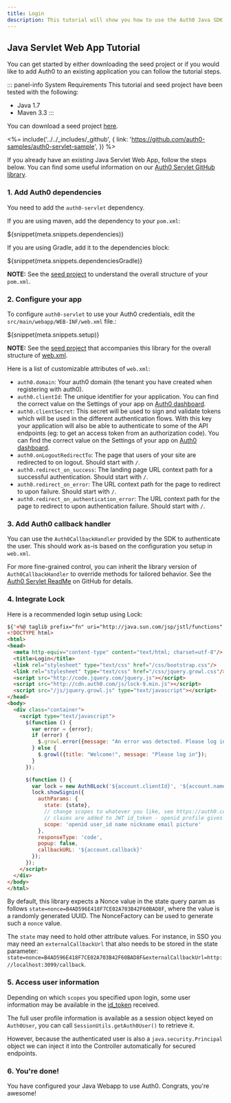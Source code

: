 ```yaml
---
title: Login
description: This tutorial will show you how to use the Auth0 Java SDK to add authentication and authorization to your web app.
---
```


## Java Servlet Web App Tutorial

You can get started by either downloading the seed project or if you would like to add Auth0 to an existing application you can follow the tutorial steps.

::: panel-info System Requirements
This tutorial and seed project have been tested with the following:

* Java 1.7
* Maven 3.3
:::

You can download a seed project [here](https://github.com/auth0-samples/auth0-servlet-sample).

<%= include('../../_includes/_github', {
link: 'https://github.com/auth0-samples/auth0-servlet-sample',
}) %>

If you already have an existing Java Servlet Web App, follow the steps below. You can find some useful information on our [Auth0 Servlet GitHub library](https://github.com/auth0/auth0-servlet).

### 1. Add Auth0 dependencies

You need to add the `auth0-servlet` dependency.

If you are using maven, add the dependency to your `pom.xml`:

${snippet(meta.snippets.dependencies)}

If you are using Gradle, add it to the dependencies block:

${snippet(meta.snippets.dependenciesGradle)}

__NOTE:__ See the [seed project](https://github.com/auth0-samples/auth0-servlet-sample) to understand the overall structure of your `pom.xml`.

### 2. Configure your app

To configure `auth0-servlet` to use your Auth0 credentials, edit the `src/main/webapp/WEB-INF/web.xml` file.:

${snippet(meta.snippets.setup)}

__NOTE:__ See the [seed project](https://github.com/auth0-samples/auth0-servlet-sample) that accompanies this library for the overall structure of [web.xml](https://github.com/auth0-samples/auth0-servlet-sample/blob/master/src/main/webapp/WEB-INF/web.xml).

Here is a list of customizable attributes of `web.xml`:

- `auth0.domain`: Your auth0 domain (the tenant you have created when registering with auth0).
- `auth0.clientId`: The unique identifier for your application. You can find the correct value on the Settings of your app on [Auth0 dashboard](${uiURL}).
- `auth0.clientSecret`: This secret will be used to sign and validate tokens which will be used in the different authentication flows. With this key your application will also be able to authenticate to some of the API endpoints (eg: to get an access token from an authorization code). You can find the correct value on the Settings of your app on [Auth0 dashboard](${uiURL}).
- `auth0.onLogoutRedirectTo`: The page that users of your site are redirected to on logout. Should start with `/`.
- `auth0.redirect_on_success`: The landing page URL context path for a successful authentication. Should start with `/`.
- `auth0.redirect_on_error`: The URL context path for the page to redirect to upon failure. Should start with `/`.
- `auth0.redirect_on_authentication_error`: The URL context path for the page to redirect to upon authentication failure. Should start with `/`.


### 3. Add Auth0 callback handler

You can use the `Auth0CallbackHandler` provided by the SDK to authenticate the user. This should work as-is based on the configuration you setup in `web.xml`.

For more fine-grained control, you can inherit the library version of `Auth0CallbackHandler` to override methods for tailored behavior. See the [Auth0 Servlet ReadMe](https://github.com/auth0/auth0-servlet) on GitHub for details.

### 4. Integrate Lock

Here is a recommended login setup using Lock:

```html
${'<%@ taglib prefix="fn" uri="http://java.sun.com/jsp/jstl/functions" %>'}
<!DOCTYPE html>
<html>
<head>
  <meta http-equiv="content-type" content="text/html; charset=utf-8"/>
  <title>Login</title>
  <link rel="stylesheet" type="text/css" href="/css/bootstrap.css"/>
  <link rel="stylesheet" type="text/css" href="/css/jquery.growl.css"/>
  <script src="http://code.jquery.com/jquery.js"></script>
  <script src="http://cdn.auth0.com/js/lock-9.min.js"></script>
  <script src="/js/jquery.growl.js" type="text/javascript"></script>
</head>
<body>
  <div class="container">
    <script type="text/javascript">
      $(function () {
        var error = {error};
        if (error) {
          $.growl.error({message: "An error was detected. Please log in"});
        } else {
          $.growl({title: "Welcome!", message: "Please log in"});
        }
      });

      $(function () {
        var lock = new Auth0Lock('${account.clientId}', '${account.namespace}');
        lock.showSignin({
          authParams: {
            state: {state},
            // change scopes to whatever you like, see https://auth0.com/docs/scopes
            // claims are added to JWT id_token - openid profile gives everything
            scope: 'openid user_id name nickname email picture'
          },
          responseType: 'code',
          popup: false,
          callbackURL: '${account.callback}'
        });
      });
    </script>
  </div>
</body>
</html>
```

By default, this library expects a Nonce value in the state query param as follows `state=nonce=B4AD596E418F7CE02A703B42F60BAD8F`, where the value is a randomly generated UUID. The NonceFactory can be used to generate such a `nonce` value. 

The `state` may need to hold other attribute values. For instance, in SSO you may need an `externalCallbackUrl` that also needs to be stored in the state parameter: `state=nonce=B4AD596E418F7CE02A703B42F60BAD8F&externalCallbackUrl=http://localhost:3099/callback`.


### 5. Access user information

Depending on which `scopes` you specified upon login, some user information may be available in the [id_token](/tokens#auth0-id_token-jwt-) received.

The full user profile information is available as a session object keyed on `Auth0User`, you can call `SessionUtils.getAuth0User()` to retrieve it. 

However, because the authenticated user is also a `java.security.Principal` object we can inject it into the Controller automatically for secured endpoints.

### 6. You're done!

You have configured your Java Webapp to use Auth0. Congrats, you're awesome!
